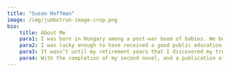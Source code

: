 ```yaml
---
title: "Susan Hoffman"
image: /img/jumbotron-image-crop.png
bio:
    title: About Me
    para1: I was born in Hungary among a post-war boom of babies. We boomers were cherished as the hope of a future that promised peace and prosperity. After the war, Hungary was assigned to the eastern bloc of countries under Soviet rule and it wasn’t long before Hungarians rebelled and a wave of immigration landed me in Canada.
    para2: I was lucky enough to have received a good public education and the freedom to become anything I wanted to be. Unfortunately this open-ended potential was too broad to lock me onto any specific path and I spent my twenties trying to ‘find myself’.  I dabbled in art and aesthetics, in design and sales. Finally I dubbed myself an art consultant and built a small business doing corporate and commercial art sales. Apparently this was my calling until my daughter was born, and then what called me was motherhood. 
    para3: It wasn’t until my retirement years that I discovered my true passion ‒ writing. I embraced this pursuit whole heartedly and enrolled at the University of Toronto and went on to earn my Certificate in Creative Writing. My first amateurish attempt at a novel sits securely locked in an archive and serves as a lesson in what not to do as a writer.
    para4: With the completion of my second novel, and a publication of some of my early short stories, I can legitimately call myself a writer.
---
```



